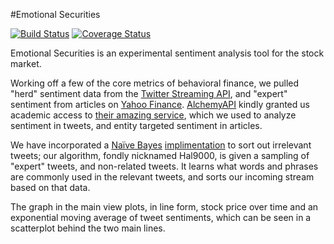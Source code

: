 
#Emotional Securities

[![Build Status](https://travis-ci.org/celeen/emotional_securities.svg?branch=master)](https://travis-ci.org/celeen/emotional_securities)
[![Coverage Status](https://img.shields.io/coveralls/celeen/emotional_securities.svg)](https://coveralls.io/r/celeen/emotional_securities)

Emotional Securities is an experimental sentiment analysis tool for the stock market.

Working off a few of the core metrics of behavioral finance, we pulled "herd" sentiment data from the [Twitter Streaming API](https://dev.twitter.com/), and "expert" sentiment from articles on [Yahoo Finance](http://finance.yahoo.com/"). [AlchemyAPI](http://www.alchemyapi.com/) kindly granted us academic access to [their amazing service](http://www.alchemyapi.com/products/products-overview/), which we used to analyze sentiment in tweets, and entity targeted sentiment in articles.

We have incorporated a [Naïve Bayes](http://en.wikipedia.org/wiki/Naive_Bayes_classifier) [implimentation](https://github.com/bmuller/ankusa) to sort out irrelevant tweets; our algorithm, fondly nicknamed Hal9000, is given a sampling of "expert" tweets, and non-related tweets. It learns what words and phrases are commonly used in the relevant tweets, and sorts our incoming stream based on that data.

The graph in the main view plots, in line form, stock price over time and an exponential moving average of tweet sentiments, which can be seen in a scatterplot behind the two main lines.
